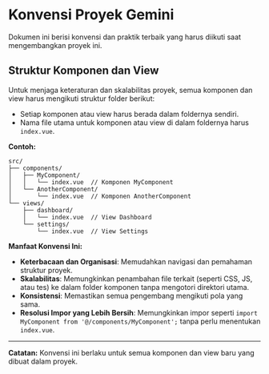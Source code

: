 # Konvensi Proyek Gemini

Dokumen ini berisi konvensi dan praktik terbaik yang harus diikuti saat mengembangkan proyek ini.

## Struktur Komponen dan View

Untuk menjaga keteraturan dan skalabilitas proyek, semua komponen dan view harus mengikuti struktur folder berikut:

-   Setiap komponen atau view harus berada dalam foldernya sendiri.
-   Nama file utama untuk komponen atau view di dalam foldernya harus `index.vue`.

**Contoh:**

```
src/
├── components/
│   ├── MyComponent/
│   │   └── index.vue  // Komponen MyComponent
│   └── AnotherComponent/
│       └── index.vue  // Komponen AnotherComponent
└── views/
    ├── dashboard/
    │   └── index.vue  // View Dashboard
    └── settings/
        └── index.vue  // View Settings
```

**Manfaat Konvensi Ini:**

-   **Keterbacaan dan Organisasi**: Memudahkan navigasi dan pemahaman struktur proyek.
-   **Skalabilitas**: Memungkinkan penambahan file terkait (seperti CSS, JS, atau tes) ke dalam folder komponen tanpa mengotori direktori utama.
-   **Konsistensi**: Memastikan semua pengembang mengikuti pola yang sama.
-   **Resolusi Impor yang Lebih Bersih**: Memungkinkan impor seperti `import MyComponent from '@/components/MyComponent';` tanpa perlu menentukan `index.vue`.

---

**Catatan:** Konvensi ini berlaku untuk semua komponen dan view baru yang dibuat dalam proyek.
